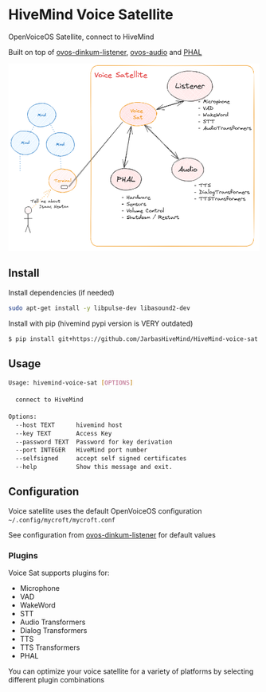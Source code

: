 # HiveMind Voice Satellite

OpenVoiceOS Satellite, connect to HiveMind

Built on top of [ovos-dinkum-listener](https://github.com/OpenVoiceOS/ovos-dinkum-listener), [ovos-audio](https://openvoiceos.github.io/ovos-technical-manual/audio_service/) and [PHAL](https://openvoiceos.github.io/ovos-technical-manual/PHAL/)

![img_18.png](img_18.png)

## Install

Install dependencies (if needed)

```bash
sudo apt-get install -y libpulse-dev libasound2-dev
```

Install with pip (hivemind pypi version is VERY outdated)

```bash
$ pip install git+https://github.com/JarbasHiveMind/HiveMind-voice-sat
```

## Usage

```bash
Usage: hivemind-voice-sat [OPTIONS]

  connect to HiveMind

Options:
  --host TEXT      hivemind host
  --key TEXT       Access Key
  --password TEXT  Password for key derivation
  --port INTEGER   HiveMind port number
  --selfsigned     accept self signed certificates
  --help           Show this message and exit.
```

## Configuration

Voice satellite uses the default OpenVoiceOS configuration `~/.config/mycroft/mycroft.conf`
    
See configuration from [ovos-dinkum-listener](https://github.com/OpenVoiceOS/ovos-dinkum-listener) for default values

### Plugins

Voice Sat supports plugins for:
- Microphone
- VAD
- WakeWord
- STT
- Audio Transformers
- Dialog Transformers
- TTS
- TTS Transformers
- PHAL


You can optimize your voice satellite for a variety of platforms by selecting different plugin combinations